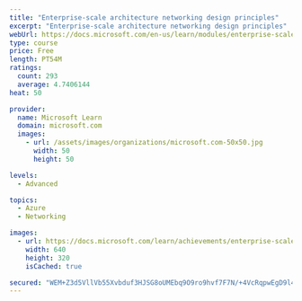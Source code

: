 ```yaml
---
title: "Enterprise-scale architecture networking design principles"
excerpt: "Enterprise-scale architecture networking design principles"
webUrl: https://docs.microsoft.com/en-us/learn/modules/enterprise-scale-networking/
type: course
price: Free
length: PT54M
ratings:
  count: 293
  average: 4.7406144
heat: 50

provider:
  name: Microsoft Learn
  domain: microsoft.com
  images:
    - url: /assets/images/organizations/microsoft.com-50x50.jpg
      width: 50
      height: 50

levels:
  - Advanced

topics:
  - Azure
  - Networking

images:
  - url: https://docs.microsoft.com/learn/achievements/enterprise-scale-networking-social.png
    width: 640
    height: 320
    isCached: true

secured: "WEM+Z3d5VllVb55Xvbduf3HJSG8oUMEbq9O9ro9hvf7F7N/+4VcRqpwEgD9l4vvmNlP/dd7LaJ4nSap+mGkpFtm2yVg0cWrTZcdN3K+I1bB/pSwRTflemNF/ZgYxVMmWt4+b3H2hbOT6OuPT2V9KIlUINJUPo9CEYQTV3XgQ3h2p0Dq1KNX60H2yQQ7/mYiitOCQzVJw6AcJQz9isDK+mEe90PXRNeEmOcgj8W+VdQF3vWYCNxR4tq2xEedlihtx7NT/5w8e+DVrVFaqFpXQLIDu0tzXZOG9KGhcTkpqBFYd9qMbYQJc6p53sh5SfUztr7pvPzNBHSWydytHmVUxsGhD58YdbvjzYOxpRoGDcw6IPgLIZO8q1M6WsPQPSokeG6xeBd0KGDj5RR3zn5OVsvypI2vRL5kc1N8JjTuEK0o=;mt7n+D3wyfZjj08QaW0sPw=="
---
```


